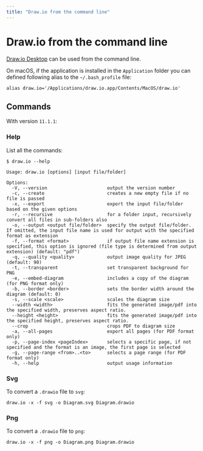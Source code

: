 ```yaml
---
title: "Draw.io from the command line"
---
```


# Draw.io from the command line

[Draw.io Desktop](https://github.com/jgraph/drawio-desktop/) can be used from the command line.

On macOS, if the application is installed in the `Application` folder you can defined following alias to the `~/.bash_profile` file:

```
alias draw.io='/Applications/draw.io.app/Contents/MacOS/draw.io'
```

## Commands

With version `11.1.1`:

### Help

List all the commands:

```
$ draw.io --help

Usage: draw.io [options] [input file/folder]

Options:
  -V, --version                      output the version number
  -c, --create                       creates a new empty file if no file is passed
  -x, --export                       export the input file/folder based on the given options
  -r, --recursive                    for a folder input, recursively convert all files in sub-folders also
  -o, --output <output file/folder>  specify the output file/folder. If omitted, the input file name is used for output with the specified format as extension
  -f, --format <format>              if output file name extension is specified, this option is ignored (file type is determined from output extension) (default: "pdf")
  -q, --quality <quality>            output image quality for JPEG (default: 90)
  -t, --transparent                  set transparent background for PNG
  -e, --embed-diagram                includes a copy of the diagram (for PNG format only)
  -b, --border <border>              sets the border width around the diagram (default: 0)
  -s, --scale <scale>                scales the diagram size
  --width <width>                    fits the generated image/pdf into the specified width, preserves aspect ratio.
  --height <height>                  fits the generated image/pdf into the specified height, preserves aspect ratio.
  --crop                             crops PDF to diagram size
  -a, --all-pages                    export all pages (for PDF format only)
  -p, --page-index <pageIndex>       selects a specific page, if not specified and the format is an image, the first page is selected
  -g, --page-range <from>..<to>      selects a page range (for PDF format only)
  -h, --help                         output usage information
```

### Svg

To convert a `.drawio` file to `svg`:

```
draw.io -x -f svg -o Diagram.svg Diagram.drawio 
```

### Png

To convert a `.drawio` file to `png`:

```
draw.io -x -f png -o Diagram.png Diagram.drawio 
```